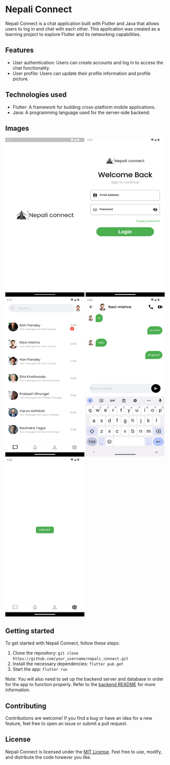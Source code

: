 # Nepali Connect

Nepali Connect is a chat application built with Flutter and Java that allows users to log in and chat with each other. This application was created as a learning project to explore Flutter and its networking capabilities.

## Features

- User authentication: Users can create accounts and log in to access the chat functionality.
- User profile: Users can update their profile information and profile picture.

## Technologies used

- Flutter: A framework for building cross-platform mobile applications.
- Java: A programming language used for the server-side backend.
## Images
<img src="https://github.com/bot-alert/nepali-connect/blob/main/gitimage/Screenshot_1678357951.png" width="250" height="500">
<img src="https://github.com/bot-alert/nepali-connect/blob/main/gitimage/Screenshot_1678357954.png" width="250" height="500">
<img src="https://github.com/bot-alert/nepali-connect/blob/main/gitimage/Screenshot_1678357977.png" width="250" height="500">
<img src="https://github.com/bot-alert/nepali-connect/blob/main/gitimage/Screenshot_1678358108.png" width="250" height="500">
<img src="https://github.com/bot-alert/nepali-connect/blob/main/gitimage/Screenshot_1678358113.png" width="250" height="500">

## Getting started

To get started with Nepali Connect, follow these steps:

1. Clone the repository: `git clone https://github.com/your_username/nepali_connect.git`
2. Install the necessary dependencies: `flutter pub get`
3. Start the app: `flutter run`

Note: You will also need to set up the backend server and database in order for the app to function properly. Refer to the [backend README](./backend/README.md) for more information.

## Contributing

Contributions are welcome! If you find a bug or have an idea for a new feature, feel free to open an issue or submit a pull request.

## License

Nepali Connect is licensed under the [MIT License](./LICENSE). Feel free to use, modify, and distribute the code however you like.
